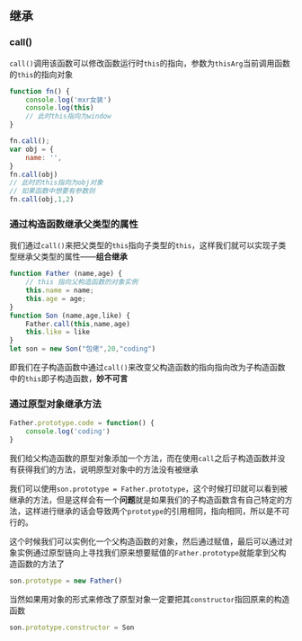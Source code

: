 ## 继承

### call()

`call()`调用该函数可以修改函数运行时`this`的指向，参数为`thisArg`当前调用函数的`this`的指向对象

```js
function fn() {
    console.log('mxr女装')
    console.log(this)
    // 此时this指向为window
}

fn.call();
var obj = {
    name: '',
}
fn.call(obj)
// 此时的this指向为obj对象
// 如果函数中想要有参数则
fn.call(obj,1,2)
```

### 通过构造函数继承父类型的属性

我们通过`call()`来把父类型的`this`指向子类型的`this`，这样我们就可以实现子类型继承父类型的属性——**组合继承**

```js
function Father (name,age) {
    // this 指向父构造函数的对象实例
    this.name = name;
    this.age = age;
}
function Son (name,age,like) {
    Father.call(this,name,age)
    this.like = like
}
let son = new Son("包佬",20,"coding")
```

即我们在子构造函数中通过`call()`来改变父构造函数的指向指向改为子构造函数中的`this`即子构造函数，**妙不可言**

### 通过原型对象继承方法

```js
Father.prototype.code = function() {
    console.log('coding')
}
```

我们给父构造函数的原型对象添加一个方法，而在使用`call`之后子构造函数并没有获得我们的方法，说明原型对象中的方法没有被继承

我们可以使用`son.prototype = Father.prototype`，这个时候打印就可以看到被继承的方法，但是这样会有一个**问题**就是如果我们的子构造函数含有自己特定的方法，这样进行继承的话会导致两个`prototype`的引用相同，指向相同，所以是不可行的。

这个时候我们可以实例化一个父构造函数的对象，然后通过赋值，最后可以通过对象实例通过原型链向上寻找我们原来想要赋值的`Father.prototype`就能拿到父构造函数的方法了

```js
son.prototype = new Father()
```

当然如果用对象的形式来修改了原型对象一定要把其`constructor`指回原来的构造函数

```js
son.prototype.constructor = Son
```



